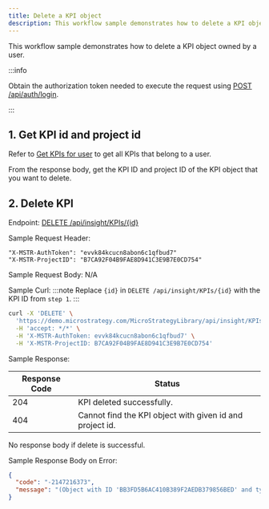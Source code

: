 ```yaml
---
title: Delete a KPI object
description: This workflow sample demonstrates how to delete a KPI object owned by a user.
---
```


<Available since="2021 Update 10" />

This workflow sample demonstrates how to delete a KPI object owned by a user.

:::info

Obtain the authorization token needed to execute the request using [POST /api/auth/login](https://demo.microstrategy.com/MicroStrategyLibrary/api-docs/index.html#/Authentication/postLogin).

:::

## 1. Get KPI id and project id

Refer to [Get KPIs for user](./get-kpi.md#get-all-kpis) to get all KPIs that belong to a user.

From the response body, get the KPI ID and project ID of the KPI object that you want to delete.

## 2. Delete KPI

Endpoint: [DELETE /api/insight/KPIs/{id}](https://demo.microstrategy.com/MicroStrategyLibrary/api-docs/index.html#/Insight%20Engine%20-%20KPIs/deleteKPI)

Sample Request Header:

```http
"X-MSTR-AuthToken": "evvk84kcucn8abon6c1qfbud7"
"X-MSTR-ProjectID": "B7CA92F04B9FAE8D941C3E9B7E0CD754"
```

Sample Request Body: N/A

Sample Curl:
:::note
Replace `{id}` in `DELETE /api/insight/KPIs/{id}` with the KPI ID from `step 1`.
:::

```bash
curl -X 'DELETE' \
  'https://demo.microstrategy.com/MicroStrategyLibrary/api/insight/KPIs/BB3FD5B6AC410B389F2AEDB379856BED' \
  -H 'accept: */*' \
  -H 'X-MSTR-AuthToken: evvk84kcucn8abon6c1qfbud7' \
  -H 'X-MSTR-ProjectID: B7CA92F04B9FAE8D941C3E9B7E0CD754'
```

Sample Response:

| Response Code | Status                                                   |
| ------------- | -------------------------------------------------------- |
| 204           | KPI deleted successfully.                                |
| 404           | Cannot find the KPI object with given id and project id. |

No response body if delete is successful.

Sample Response Body on Error:

```json
{
  "code": "-2147216373",
  "message": "(Object with ID 'BB3FD5B6AC410B389F2AEDB379856BED' and type 83 (KPI) is not found in metadata. It may have been deleted.)"
}
```
